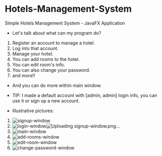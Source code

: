 # Hotels-Management-System
Simple Hotels Management System - JavaFX Application

* Let's talk about what can my program do?
1. Register an account to manage a hotel.
2. Log into that account.
3. Manage your hotel.
4. You can add rooms to the hotel.
5. You can edit room's info.
6. You can also change your password.
7. and more!!

* And you can do more within main window.
* TIP: I made a default account with [admin, admin] login info, you can use it or sign up a new account.

* Illustrative pictures:
1. ![signup-window](https://user-images.githubusercontent.com/73291969/115822883-f660c800-a40d-11eb-80f8-3e84ee15358d.png)
2. ![login-window](https://user-images.githubusercontent.com/73291969/115822617-83efe800-a40d-11eb-8a6f-bef12a9b78cb.png)![Uploading signup-window.png…]()
3. ![main-window](https://user-images.githubusercontent.com/73291969/115822941-12fd0000-a40e-11eb-9b52-1c5350557731.png)
4. ![add-rooms-window](https://user-images.githubusercontent.com/73291969/115822985-28722a00-a40e-11eb-9462-29d3217a7bbc.png)
5. ![edit-room-window](https://user-images.githubusercontent.com/73291969/115823023-3d4ebd80-a40e-11eb-9c60-7ef4cdd3a429.png)
6. ![change-password-window](https://user-images.githubusercontent.com/73291969/115823051-4f306080-a40e-11eb-92fd-a1f6574a738f.png)
 

